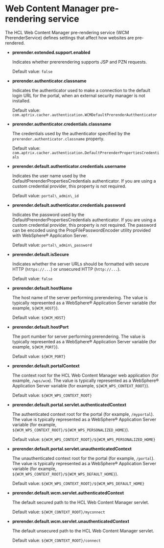 # Web Content Manager pre-rendering service

The HCL Web Content Manager pre-rendering service \(WCM PrerenderService\) defines settings that affect how websites are pre-rendered.

-   **prerender.extended.support.enabled**

    Indicates whether prererendering supports JSP and PZN requests.

    Default value: `false`

-   **prerender.authenticator.classname**

    Indicates the authenticator used to make a connection to the default login URL for the portal, when an external security manager is not installed.

    Default value: `com.aptrix.cacher.authentication.WCMDefaultPrerenderAutthenticator`

-   **prerender.authenticator.credentials.classname**

    The credentials used by the authenticator specified by the `prerender.authenticator.classname` property.

    Default value: `com.aptrix.cacher.authentication.DefaultPrerenderPropertiesCredentials`

-   **prerender.default.authenticator.credentials.username**

    Indicates the user name used by the DefaultPrerenderPropertiesCredentials authenticator. If you are using a custom credential provider, this property is not required.

    Default value: `portal\_admin\_id`

-   **prerender.default.authenticator.credentials.password**

    Indicates the password used by the DefaultPrerenderPropertiesCredentials authenticator. If you are using a custom credential provider, this property is not required. The password can be encoded using the PropFilePasswordEncoder utility provided with WebSphere® Application Server.

    Default value: `portal\_admin\_password`

-   **prerender.default.isSecure**

    Indicates whether the server URLs should be formatted with secure HTTP \(`https://...`\) or unsecured HTTP \(`http://...`\).

    Default value: `false`

-   **prerender.default.hostName**

    The host name of the server performing prerendering. The value is typically represented as a WebSphere® Application Server variable \(for example, `${WCM_HOST}`\).

    Default value: `${WCM_HOST}`

-   **prerender.default.hostPort**

    The port number for server performing prerendering. The value is typically represented as a WebSphere® Application Server variable \(for example, `${WCM_PORT}`\).

    Default value: `${WCM_PORT}`

-   **prerender.default.portalContext**

    The context root for the HCL Web Content Manager web application \(for example, `/wps/wcm`\). The value is typically represented as a WebSphere® Application Server variable \(for example, `${WCM_WPS_CONTEXT_ROOT}`\).

    Default value: `${WCM_WPS_CONTEXT_ROOT}`

-   **prerender.default.portal.servlet.authenticatedContext**

    The authenticated context root for the portal \(for example, `/myportal`\). The value is typically represented as a WebSphere® Application Server variable \(for example, `${WCM_WPS_CONTEXT_ROOT}/${WCM_WPS_PERSONALIZED_HOME}`\).

    Default value: `${WCM_WPS_CONTEXT_ROOT}/${WCM_WPS_PERSONALIZED_HOME}`

-   **prerender.default.portal.servlet.unauthenticatedContext**

    The unauthenticated context root for the portal \(for example, `/portal`\). The value is typically represented as a WebSphere® Application Server variable \(for example, `${WCM_WPS_CONTEXT_ROOT}/${WCM_WPS_DEFAULT_HOME}`\).

    Default value: `${WCM_WPS_CONTEXT_ROOT}/${WCM_WPS_DEFAULT_HOME}`

-   **prerender.default.wcm.servlet.authenticatedContext**

    The default secured path to the HCL Web Content Manager servlet.

    Default value: `${WCM_CONTEXT_ROOT}/myconnect`

-   **prerender.default.wcm.servlet.unauthenticatedContext**

    The default unsecured path to the HCL Web Content Manager servlet.

    Default value: `${WCM_CONTEXT_ROOT}/connect`


